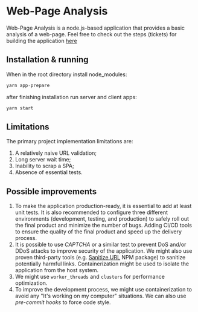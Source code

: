 # Web-Page Analysis

Web-Page Analysis is a node.js-based application that provides a basic analysis of a web-page.
Feel free to check out the steps (tickets) for building the application [here](https://github.com/natikos/web-page-analysis/projects/1)

## Installation & running

When in the root directory install node_modules:
```javascript
yarn app-prepare
```

after finishing installation run server and client apps:
```javascript
yarn start
```

## Limitations

The primary project implementation limitations are:
1. A relatively naive URL validation;
2. Long server wait time;
3. Inability to scrap a SPA;
4. Absence of essential tests. 

## Possible improvements
1. To make the application production-ready, it is essential to add at least unit tests. It is also recommended to configure three different environments (development, testing, and production) to safely roll out the final product and minimize the number of bugs. Adding CI/CD tools to ensure the quality of the final product and speed up the delivery process.
2. It is possible to use *CAPTCHA* or a similar test to prevent DoS and/or DDoS attacks to improve security of the application. We might also use proven third-party tools (e.g. [Sanitize URL](https://www.npmjs.com/package/@braintree/sanitize-url) NPM package) to sanitize potentially harmful links. Containerization might be used to isolate the application from the host system.
3. We might use `worker_threads` and `clusters` for performance optimization.
4. To improve the development process, we might use containerization to avoid any "It's working on my computer" situations. We can also use *pre-commit hooks* to force code style.
